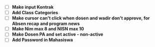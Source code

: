 - [ ] **Make input Kontrak**
- [ ] **Add Class Categories**
- [ ] **Make cursor can't click when dosen and wadir don't approve, for Absen recap and program news**
- [ ] **Make Nim max 8 and NISN max 10**
- [ ] **Make Dosen PA and set active - non-active**
- [ ] **Add Password in Mahasiswa**
